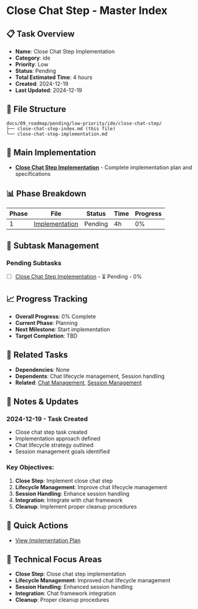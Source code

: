 # Close Chat Step - Master Index

## 📋 Task Overview
- **Name**: Close Chat Step Implementation
- **Category**: ide
- **Priority**: Low
- **Status**: Pending
- **Total Estimated Time**: 4 hours
- **Created**: 2024-12-19
- **Last Updated**: 2024-12-19

## 📁 File Structure
```
docs/09_roadmap/pending/low-priority/ide/close-chat-step/
├── close-chat-step-index.md (this file)
└── close-chat-step-implementation.md
```

## 🎯 Main Implementation
- **[Close Chat Step Implementation](./close-chat-step-implementation.md)** - Complete implementation plan and specifications

## 📊 Phase Breakdown
| Phase | File | Status | Time | Progress |
|-------|------|--------|------|----------|
| 1 | [Implementation](./close-chat-step-implementation.md) | Pending | 4h | 0% |

## 🔄 Subtask Management
### Pending Subtasks
- [ ] [Close Chat Step Implementation](./close-chat-step-implementation.md) - ⏳ Pending - 0%

## 📈 Progress Tracking
- **Overall Progress**: 0% Complete
- **Current Phase**: Planning
- **Next Milestone**: Start implementation
- **Target Completion**: TBD

## 🔗 Related Tasks
- **Dependencies**: None
- **Dependents**: Chat lifecycle management, Session handling
- **Related**: [Chat Management](../chat-management/), [Session Management](../session-management/)

## 📝 Notes & Updates
### 2024-12-19 - Task Created
- Close chat step task created
- Implementation approach defined
- Chat lifecycle strategy outlined
- Session management goals identified

### Key Objectives:
1. **Close Step**: Implement close chat step
2. **Lifecycle Management**: Improve chat lifecycle management
3. **Session Handling**: Enhance session handling
4. **Integration**: Integrate with chat framework
5. **Cleanup**: Implement proper cleanup procedures

## 🚀 Quick Actions
- [View Implementation Plan](./close-chat-step-implementation.md)

## 🎯 Technical Focus Areas
- **Close Step**: Close chat step implementation
- **Lifecycle Management**: Improved chat lifecycle management
- **Session Handling**: Enhanced session handling
- **Integration**: Chat framework integration
- **Cleanup**: Proper cleanup procedures

